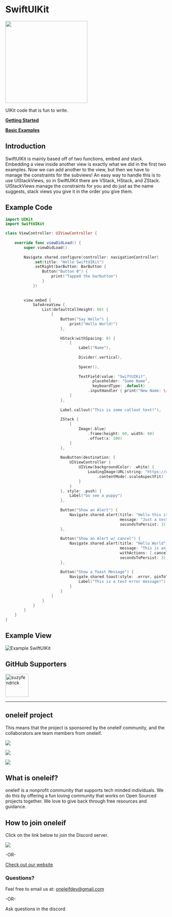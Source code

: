 # SwiftUIKit
<img src="assets/SwiftUIKit_logo_v1.png" width="256">

UIKit code that is fun to write.

[**Getting Started**](https://medium.com/oneleif/an-intro-to-swiftuikit-6acd9d4c94ec)

[**Basic Examples**](https://github.com/0xLeif/Basic_SwiftUIKit_Examples)

## Introduction

SwiftUIKit is mainly based off of two functions, embed and stack. Embedding a view inside another view is exactly what we did in the first two examples. Now we can add another to the view, but then we have to manage the constraints for the subviews! An easy way to handle this is to use UIStackViews, so in SwiftUIKit there are VStack, HStack, and ZStack. UIStackViews manage the constraints for you and do just as the name suggests, stack views you give it in the order you give them.

## Example Code
```Swift
import UIKit
import SwiftUIKit

class ViewController: UIViewController {
    
    override func viewDidLoad() {
        super.viewDidLoad()
        
        Navigate.shared.configure(controller: navigationController)
            .set(title: "Hello SwiftUIKit")
            .setRight(barButton: BarButton {
                Button("Button 0") {
                    print("Tapped the barbutton")
                }
            })
        
        
        view.embed {
            SafeAreaView {
                List(defaultCellHeight: 60) {
                    [
                        Button("Say Hello") {
                            print("Hello World!")
                        },
                        
                        HStack(withSpacing: 8) {
                            [
                                Label("Name"),
                                
                                Divider(.vertical),
                                
                                Spacer(),
                                
                                TextField(value: "SwiftUIKit",
                                      placeholder: "Some Name",
                                      keyboardType: .default)
                                    .inputHandler { print("New Name: \($0)") }
                            ]
                        },
                        
                        Label.callout("This is some callout text!"),
                        
                        ZStack {
                            [
                                Image(.blue)
                                    .frame(height: 60, width: 60)
                                    .offset(x: 100)
                            ]
                        },
                        
                        NavButton(destination: {
                            UIViewController {
                                UIView(backgroundColor: .white) {
                                    LoadingImage(URL(string: "https://cdn11.bigcommerce.com/s-oe2q4reh/images/stencil/2048x2048/products/832/1401/Beige_Pekingese_Puppy__21677.1568609759.jpg")!)
                                        .contentMode(.scaleAspectFit)
                                }
                            }
                        }, style: .push) {
                            Label("Go see a puppy")
                        },
                        
                        Button("Show an Alert") {
                            Navigate.shared.alert(title: "Hello this is an Alert!",
                                                  message: "Just a test...",
                                                  secondsToPersist: 3)
                        },
                        
                        Button("Show an Alert w/ cancel") {
                            Navigate.shared.alert(title: "Hello World",
                                                  message: "This is an alert",
                                                  withActions: [.cancel],
                                                  secondsToPersist: 3)
                        },
                        
                        Button("Show a Toast Message") {
                            Navigate.shared.toast(style: .error, pinToTop: true, secondsToPersist: 4) {
                                Label("This is a test error message!")
                            }
                        }
                    ]
                }
            }
        }
    }
}
```

## Example View

![Example SwiftUIKit](assets/exampleView_01.png)

## GitHub Supporters

[<img class="avatar" alt="suzyfendrick" src="https://avatars1.githubusercontent.com/u/25371717?s=460&u=34217047bbfd4912909cd5a85959544b6e49cc9f&v=4" width="72" height="72">](https://github.com/suzyfendrick)


****

## oneleif project
This means that the project is sponsored by the oneleif community, and the collaborators are team members from oneleif.

<a href="http://oneleif.com" rel="oneleif website">![](https://github.com/oneleif/olDocs/blob/master/assets/images/oneleif_logos/full_logo/oneleif_whiteback.png)</a>



[![](https://img.shields.io/badge/oneleif-Twitter-blue.svg)](https://twitter.com/oneleifdev)

[![](https://img.shields.io/badge/oneleif-YouTube-red.svg)](https://www.youtube.com/channel/UC3HN0jID38K0Vb_WChvgQmA)

## What is oneleif?
oneleif is a nonprofit community that supports tech minded individuals. We do this by offering a fun loving community that works on Open Sourced projects together. 
We love to give back through free resources and guidance.

## How to join oneleif
Click on the link below to join the Discord server.

[![](https://img.shields.io/badge/oneleif-Discord-7284be.svg)](https://discord.gg/tv9UdJK)

-OR-

[Check out our website](http://oneleif.com)


### Questions?
Feel free to email us at: oneleifdev@gmail.com 

-OR-

Ask questions in the discord
